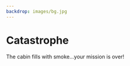 ```yaml
---
backdrop: images/bg.jpg
---
```


# Catastrophe

The cabin fills with smoke...your mission is over!

<Page url="/rocket/en/" instructions="" action="Return to the start" condition="none" />